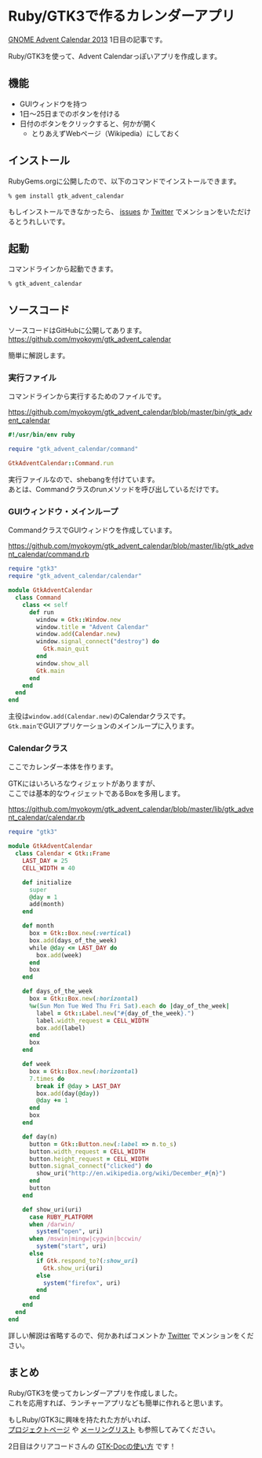 # Ruby/GTK3で作るカレンダーアプリ

[GNOME Advent Calendar 2013](http://www.adventar.org/calendars/102)
1日目の記事です。

Ruby/GTK3を使って、Advent Calendarっぽいアプリを作成します。

## 機能

  * GUIウィンドウを持つ
  * 1日〜25日までのボタンを付ける
  * 日付のボタンをクリックすると、何かが開く
    * とりあえずWebページ（Wikipedia）にしておく

## インストール

RubyGems.orgに公開したので、以下のコマンドでインストールできます。

    % gem install gtk_advent_calendar

もしインストールできなかったら、
[issues](https://github.com/myokoym/gtk_advent_calendar/issues)
か
[Twitter](https://twitter.com/myokoym)
でメンションをいただけるとうれしいです。

## 起動

コマンドラインから起動できます。

    % gtk_advent_calendar

## ソースコード

ソースコードはGitHubに公開してあります。  
https://github.com/myokoym/gtk_advent_calendar

簡単に解説します。

### 実行ファイル

コマンドラインから実行するためのファイルです。

https://github.com/myokoym/gtk_advent_calendar/blob/master/bin/gtk_advent_calendar

```ruby
#!/usr/bin/env ruby

require "gtk_advent_calendar/command"

GtkAdventCalendar::Command.run
```

実行ファイルなので、shebangを付けています。  
あとは、Commandクラスのrunメソッドを呼び出しているだけです。

### GUIウィンドウ・メインループ

CommandクラスでGUIウィンドウを作成しています。

https://github.com/myokoym/gtk_advent_calendar/blob/master/lib/gtk_advent_calendar/command.rb

```ruby
require "gtk3"
require "gtk_advent_calendar/calendar"

module GtkAdventCalendar
  class Command
    class << self
      def run
        window = Gtk::Window.new
        window.title = "Advent Calendar"
        window.add(Calendar.new)
        window.signal_connect("destroy") do
          Gtk.main_quit
        end
        window.show_all
        Gtk.main
      end
    end
  end
end
```

主役は`window.add(Calendar.new)`のCalendarクラスです。  
`Gtk.main`でGUIアプリケーションのメインループに入ります。

### Calendarクラス

ここでカレンダー本体を作ります。

GTKにはいろいろなウィジェットがありますが、  
ここでは基本的なウィジェットであるBoxを多用します。

https://github.com/myokoym/gtk_advent_calendar/blob/master/lib/gtk_advent_calendar/calendar.rb

```ruby
require "gtk3"

module GtkAdventCalendar
  class Calendar < Gtk::Frame
    LAST_DAY = 25
    CELL_WIDTH = 40

    def initialize
      super
      @day = 1
      add(month)
    end

    def month
      box = Gtk::Box.new(:vertical)
      box.add(days_of_the_week)
      while @day <= LAST_DAY do
        box.add(week)
      end
      box
    end

    def days_of_the_week
      box = Gtk::Box.new(:horizontal)
      %w(Sun Mon Tue Wed Thu Fri Sat).each do |day_of_the_week|
        label = Gtk::Label.new("#{day_of_the_week}.")
        label.width_request = CELL_WIDTH
        box.add(label)
      end
      box
    end

    def week
      box = Gtk::Box.new(:horizontal)
      7.times do
        break if @day > LAST_DAY
        box.add(day(@day))
        @day += 1
      end
      box
    end

    def day(n)
      button = Gtk::Button.new(:label => n.to_s)
      button.width_request = CELL_WIDTH
      button.height_request = CELL_WIDTH
      button.signal_connect("clicked") do
        show_uri("http://en.wikipedia.org/wiki/December_#{n}")
      end
      button
    end

    def show_uri(uri)
      case RUBY_PLATFORM
      when /darwin/
        system("open", uri)
      when /mswin|mingw|cygwin|bccwin/
        system("start", uri)
      else
        if Gtk.respond_to?(:show_uri)
          Gtk.show_uri(uri)
        else
          system("firefox", uri)
        end
      end
    end
  end
end
```

詳しい解説は省略するので、何かあればコメントか
[Twitter](https://twitter.com/myokoym)
でメンションをください。

## まとめ

Ruby/GTK3を使ってカレンダーアプリを作成しました。  
これを応用すれば、ランチャーアプリなども簡単に作れると思います。

もしRuby/GTK3に興味を持たれた方がいれば、  
[プロジェクトページ](http://ruby-gnome2.sourceforge.jp/ja/)
や
[メーリングリスト](https://lists.sourceforge.net/lists/listinfo/ruby-gnome2-devel-ja)
も参照してみてください。

2日目はクリアコードさんの
[GTK-Docの使い方](http://www.clear-code.com/blog/2013/12/2.html)
です！
